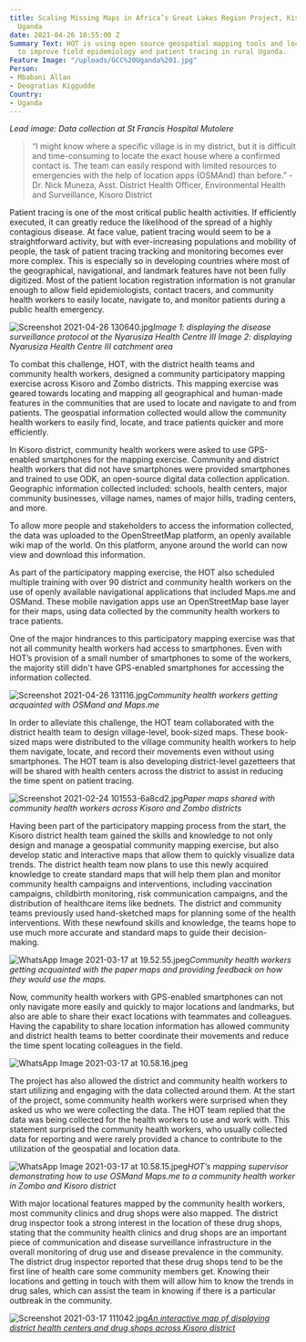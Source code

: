 ```yaml
---
title: Scaling Missing Maps in Africa’s Great Lakes Region Project, Kisoro District
  Uganda
date: 2021-04-26 10:55:00 Z
Summary Text: HOT is using open source geospatial mapping tools and local knowledge
  to improve field epidemiology and patient tracing in rural Uganda.
Feature Image: "/uploads/GCC%20Uganda%201.jpg"
Person:
- Mbabani Allan
- Deogratias Kiggudde
Country:
- Uganda
---
```


*Lead image: Data collection at St Francis Hospital Mutolere*

> “I might know where a specific village is in my district, but it is difficult and time-consuming to locate the exact house where a confirmed contact is. The team can easily respond with limited resources to emergencies with the help of location apps (OSMAnd) than before.” - Dr. Nick Muneza, Asst. District Health Officer, Environmental Health and Surveillance, Kisoro District

Patient tracing is one of the most critical public health activities. If efficiently executed, it can greatly reduce the likelihood of the spread of a highly contagious disease. At face value, patient tracing would seem to be a straightforward activity, but with ever-increasing populations and mobility of people, the task of patient tracing tracking and monitoring becomes ever more complex. This is especially so in developing countries where most of the geographical, navigational, and landmark features have not been fully digitized. Most of the patient location registration information is not granular enough to allow field epidemiologists, contact tracers, and community health workers to easily locate, navigate to, and monitor patients during a public health emergency.

![Screenshot 2021-04-26 130640.jpg](/uploads/Screenshot%202021-04-26%20130640.jpg)*Image 1: displaying the disease surveillance protocol at the  Nyarusiza Health Centre III
Image 2: displaying Nyarusiza Health Centre III catchment area*

To combat this challenge, HOT, with the district health teams and community health workers, designed a community participatory mapping exercise across Kisoro and Zombo districts. This mapping exercise was geared towards locating and mapping all geographical and human-made features in the communities that are used to locate and navigate to and from patients. The geospatial information collected would allow the community health workers to easily find, locate, and trace patients quicker and more efficiently. 

In Kisoro district, community health workers were asked to use GPS-enabled smartphones for the mapping exercise. Community and district health workers that did not have smartphones were provided smartphones and trained to use ODK, an open-source digital data collection application. Geographic information collected included: schools, health centers, major community businesses, village names, names of major hills, trading centers, and more.

To allow more people and stakeholders to access the information collected, the data was uploaded to the OpenStreetMap platform, an openly available wiki map of the world. On this platform, anyone around the world can now view and download this information.

As part of the participatory mapping exercise, the HOT also scheduled multiple training with over 90 district and community health workers on the use of openly available navigational applications that included Maps.me and OSMand. These mobile navigation apps use an OpenStreetMap base layer for their maps, using data collected by the community health workers to trace patients.

One of the major hindrances to this participatory mapping exercise was that not all community health workers had access to smartphones. Even with HOT’s provision of a small number of smartphones to some of the workers, the majority still didn't have GPS-enabled smartphones for accessing the information collected.

![Screenshot 2021-04-26 131116.jpg](/uploads/Screenshot%202021-04-26%20131116.jpg)*Community health workers getting acquainted with OSMand and Maps.me*

In order to alleviate this challenge, the HOT team collaborated with the district health team to design village-level, book-sized maps. These book-sized maps were distributed to the village community health workers to help them navigate, locate, and record their movements even without using smartphones. The HOT team is also developing district-level gazetteers that will be shared with health centers across the district to assist in reducing the time spent on patient tracing.

![Screenshot 2021-02-24 101553-6a8cd2.jpg](/uploads/Screenshot%202021-02-24%20101553-6a8cd2.jpg)*Paper maps shared with community health workers across Kisoro and Zombo districts*

Having been part of the participatory mapping process from the start, the Kisoro district health team gained the skills and knowledge to not only design and manage a geospatial community mapping exercise, but also develop static and interactive maps that allow them to quickly visualize data trends. The district health team now plans to use this newly acquired knowledge to create standard maps that will help them plan and monitor community health campaigns and interventions, including vaccination campaigns, childbirth monitoring, risk communication campaigns, and the distribution of healthcare items like bednets. The district and community teams previously used hand-sketched maps for planning some of the health interventions. With these newfound skills and knowledge, the teams hope to use much more accurate and standard maps to guide their decision-making.

![WhatsApp Image 2021-03-17 at 19.52.55.jpeg](/uploads/WhatsApp%20Image%202021-03-17%20at%2019.52.55.jpeg)*Community health workers getting acquainted with the paper maps and providing feedback on how they would use the maps.*

Now, community health workers with GPS-enabled smartphones can not only navigate more easily and quickly to major locations and landmarks, but also are able to share their exact locations with teammates and colleagues. Having the capability to share location information has allowed community and district health teams to better coordinate their movements and reduce the time spent locating colleagues in the field. 

![WhatsApp Image 2021-03-17 at 10.58.16.jpeg](/uploads/WhatsApp%20Image%202021-03-17%20at%2010.58.16.jpeg)

The project has also allowed the district and community health workers to start utilizing and engaging with the data collected around them. At the start of the project, some community health workers were surprised when they asked us who we were collecting the data. The HOT team replied that the data was being collected for the health workers to use and work with. This statement surprised the community health workers, who usually collected data for reporting and were rarely provided a chance to contribute to the utilization of the geospatial and location data.

![WhatsApp Image 2021-03-17 at 10.58.15.jpeg](/uploads/WhatsApp%20Image%202021-03-17%20at%2010.58.15.jpeg)*HOT’s mapping supervisor demonstrating how to use OSMand Maps.me to a community health worker in Zombo and Kisoro district*

With major locational features mapped by the community health workers, most community clinics and drug shops were also mapped. The district drug inspector took a strong interest in the location of these drug shops, stating that the community health clinics and drug shops are an important piece of communication and disease surveillance infrastructure in the overall monitoring of drug use and disease prevalence in the community. The district drug inspector reported that these drug shops tend to be the first line of health care some community members get. Knowing their locations and getting in touch with them will allow him to know the trends in drug sales, which can assist the team in knowing if there is a particular outbreak in the community.

![Screenshot 2021-03-17 111042.jpg](/uploads/Screenshot%202021-03-17%20111042.jpg)*[An interactive map of displaying district health centers and drug shops across Kisoro district](http://u.osmfr.org/m/577886/)* 


